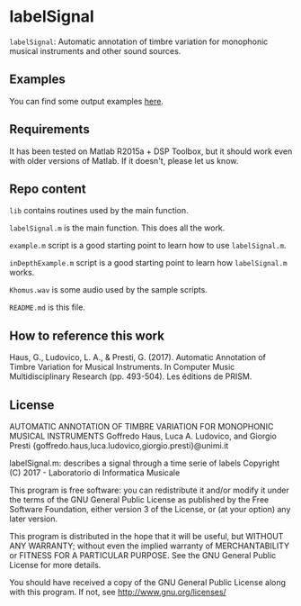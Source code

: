 # labelSignal

`labelSignal`: Automatic annotation of timbre variation for monophonic musical instruments and other sound sources.

## Examples

You can find some output examples [here](http://lim.di.unimi.it/demo/labelSignal.php).

## Requirements

It has been tested on Matlab R2015a + DSP Toolbox, but it should work even with older versions of Matlab. If it doesn't, please let us know.

## Repo content

`lib` contains routines used by the main function.

`labelSignal.m` is the main function. This does all the work.

`example.m` script is a good starting point to learn how to use `labelSignal.m`.

`inDepthExample.m` script is a good starting point to learn how `labelSignal.m` works.

`Khomus.wav` is some audio used by the sample scripts.

`README.md` is this file.

## How to reference this work

Haus, G., Ludovico, L. A., & Presti, G. (2017). Automatic Annotation of Timbre Variation for Musical Instruments. In Computer Music Multidisciplinary Research (pp. 493-504). Les éditions de PRISM.

## License

AUTOMATIC ANNOTATION OF TIMBRE VARIATION FOR MONOPHONIC MUSICAL INSTRUMENTS
Goffredo Haus, Luca A. Ludovico, and Giorgio Presti
{goffredo.haus,luca.ludovico,giorgio.presti}@unimi.it

labelSignal.m: describes a signal through a time serie of labels
Copyright (C) 2017 - Laboratorio di Informatica Musicale

This program is free software: you can redistribute it and/or modify
it under the terms of the GNU General Public License as published by
the Free Software Foundation, either version 3 of the License, or
(at your option) any later version.

This program is distributed in the hope that it will be useful,
but WITHOUT ANY WARRANTY; without even the implied warranty of
MERCHANTABILITY or FITNESS FOR A PARTICULAR PURPOSE.  See the
GNU General Public License for more details.

You should have received a copy of the GNU General Public License
along with this program.  If not, see <http://www.gnu.org/licenses/>
